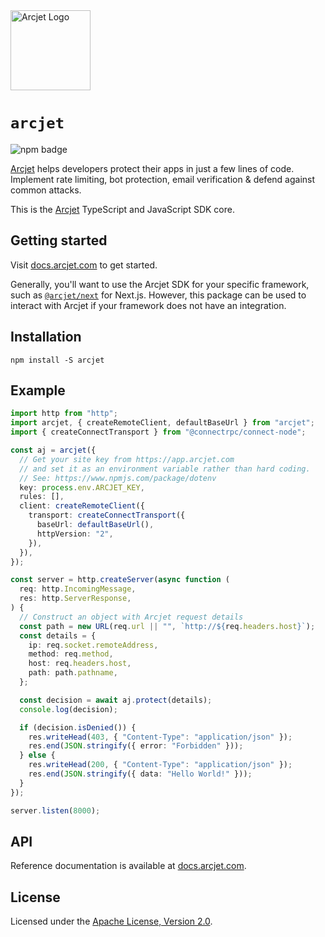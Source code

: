 <a href="https://arcjet.com" target="_arcjet-home">
  <picture>
    <source media="(prefers-color-scheme: dark)" srcset="https://arcjet.com/arcjet-logo-minimal-dark-mark-all.svg">
    <img src="https://arcjet.com/arcjet-logo-minimal-light-mark-all.svg" alt="Arcjet Logo" height="128" width="auto">
  </picture>
</a>

# `arcjet`

<p>
  <picture>
    <source media="(prefers-color-scheme: dark)" srcset="https://img.shields.io/npm/v/arcjet?style=flat-square&label=%E2%9C%A6Aj&labelColor=000000&color=5C5866">
    <img alt="npm badge" src="https://img.shields.io/npm/v/arcjet?style=flat-square&label=%E2%9C%A6Aj&labelColor=ECE6F0&color=ECE6F0">
  </picture>
</p>

[Arcjet][arcjet] helps developers protect their apps in just a few lines of
code. Implement rate limiting, bot protection, email verification & defend
against common attacks.

This is the [Arcjet][arcjet] TypeScript and JavaScript SDK core.

## Getting started

Visit [docs.arcjet.com](https://docs.arcjet.com) to get started.

Generally, you'll want to use the Arcjet SDK for your specific framework, such
as [`@arcjet/next`](../arcjet-next/README.md) for Next.js. However, this package
can be used to interact with Arcjet if your framework does not have an
integration.

## Installation

```shell
npm install -S arcjet
```

## Example

```ts
import http from "http";
import arcjet, { createRemoteClient, defaultBaseUrl } from "arcjet";
import { createConnectTransport } from "@connectrpc/connect-node";

const aj = arcjet({
  // Get your site key from https://app.arcjet.com
  // and set it as an environment variable rather than hard coding.
  // See: https://www.npmjs.com/package/dotenv
  key: process.env.ARCJET_KEY,
  rules: [],
  client: createRemoteClient({
    transport: createConnectTransport({
      baseUrl: defaultBaseUrl(),
      httpVersion: "2",
    }),
  }),
});

const server = http.createServer(async function (
  req: http.IncomingMessage,
  res: http.ServerResponse,
) {
  // Construct an object with Arcjet request details
  const path = new URL(req.url || "", `http://${req.headers.host}`);
  const details = {
    ip: req.socket.remoteAddress,
    method: req.method,
    host: req.headers.host,
    path: path.pathname,
  };

  const decision = await aj.protect(details);
  console.log(decision);

  if (decision.isDenied()) {
    res.writeHead(403, { "Content-Type": "application/json" });
    res.end(JSON.stringify({ error: "Forbidden" }));
  } else {
    res.writeHead(200, { "Content-Type": "application/json" });
    res.end(JSON.stringify({ data: "Hello World!" }));
  }
});

server.listen(8000);
```

## API

Reference documentation is available at [docs.arcjet.com][ts-sdk-docs].

## License

Licensed under the [Apache License, Version 2.0][apache-license].

[arcjet]: https://arcjet.com
[ts-sdk-docs]: https://docs.arcjet.com/reference/ts-js
[apache-license]: http://www.apache.org/licenses/LICENSE-2.0

